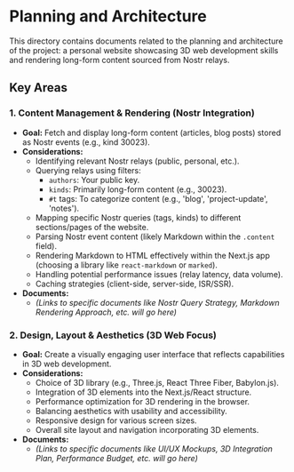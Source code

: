 # Planning and Architecture

This directory contains documents related to the planning and architecture of the project: a personal website showcasing 3D web development skills and rendering long-form content sourced from Nostr relays.

## Key Areas

### 1. Content Management & Rendering (Nostr Integration)

*   **Goal:** Fetch and display long-form content (articles, blog posts) stored as Nostr events (e.g., kind 30023).
*   **Considerations:**
    *   Identifying relevant Nostr relays (public, personal, etc.).
    *   Querying relays using filters:
        *   `authors`: Your public key.
        *   `kinds`: Primarily long-form content (e.g., 30023).
        *   `#t` tags: To categorize content (e.g., 'blog', 'project-update', 'notes').
    *   Mapping specific Nostr queries (tags, kinds) to different sections/pages of the website.
    *   Parsing Nostr event content (likely Markdown within the `.content` field).
    *   Rendering Markdown to HTML effectively within the Next.js app (choosing a library like `react-markdown` or `marked`).
    *   Handling potential performance issues (relay latency, data volume).
    *   Caching strategies (client-side, server-side, ISR/SSR).
*   **Documents:**
    *   *(Links to specific documents like Nostr Query Strategy, Markdown Rendering Approach, etc. will go here)*

### 2. Design, Layout & Aesthetics (3D Web Focus)

*   **Goal:** Create a visually engaging user interface that reflects capabilities in 3D web development.
*   **Considerations:**
    *   Choice of 3D library (e.g., Three.js, React Three Fiber, Babylon.js).
    *   Integration of 3D elements into the Next.js/React structure.
    *   Performance optimization for 3D rendering in the browser.
    *   Balancing aesthetics with usability and accessibility.
    *   Responsive design for various screen sizes.
    *   Overall site layout and navigation incorporating 3D elements.
*   **Documents:**
    *   *(Links to specific documents like UI/UX Mockups, 3D Integration Plan, Performance Budget, etc. will go here)*
